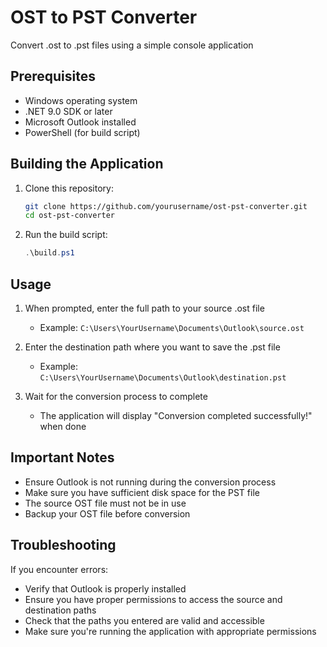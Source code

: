 # OST to PST Converter
Convert .ost to .pst files using a simple console application

## Prerequisites
- Windows operating system
- .NET 9.0 SDK or later
- Microsoft Outlook installed
- PowerShell (for build script)

## Building the Application
1. Clone this repository:
   ```bash
   git clone https://github.com/yourusername/ost-pst-converter.git
   cd ost-pst-converter
   ```

2. Run the build script:
   ```powershell
   .\build.ps1
   ```

## Usage
1. When prompted, enter the full path to your source .ost file
   - Example: `C:\Users\YourUsername\Documents\Outlook\source.ost`

2. Enter the destination path where you want to save the .pst file
   - Example: `C:\Users\YourUsername\Documents\Outlook\destination.pst`

3. Wait for the conversion process to complete
   - The application will display "Conversion completed successfully!" when done

## Important Notes
- Ensure Outlook is not running during the conversion process
- Make sure you have sufficient disk space for the PST file
- The source OST file must not be in use
- Backup your OST file before conversion

## Troubleshooting
If you encounter errors:
- Verify that Outlook is properly installed
- Ensure you have proper permissions to access the source and destination paths
- Check that the paths you entered are valid and accessible
- Make sure you're running the application with appropriate permissions

